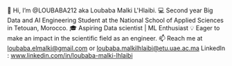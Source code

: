 👋 Hi, I’m @LOUBABA212 aka Loubaba Malki L'Hlaibi.
💻 Second year Big Data and AI Engineering Student at the National School of Applied Sciences in Tetouan, Morocco.
🎓 Aspiring Data scientist | ML Enthusiast
💡 Eager to make an impact in the scientific field as an engineer.
📫 Reach me at loubaba.elmalki@gmail.com or loubaba.malkilhlaibi@etu.uae.ac.ma
LinkedIn : www.linkedin.com/in/loubaba-malki-lhlaibi
